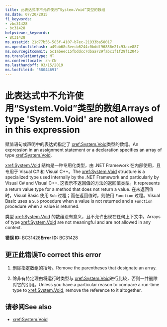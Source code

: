 ```yaml
---
title: 此表达式中不允许使用“System.Void”类型的数组
ms.date: 07/20/2015
f1_keywords:
- vbc31428
- bc31428
helpviewer_keywords:
- BC31428
ms.assetid: 21d77b56-585f-4107-b7ec-21933ba58017
ms.openlocfilehash: a49bb68c3eecb6244c0bddf96886e2fc93ace887
ms.sourcegitcommit: 5c1abeec15fbddcc7dbaa729fabc1f1f29f12045
ms.translationtype: MT
ms.contentlocale: zh-CN
ms.lasthandoff: 03/15/2019
ms.locfileid: "58044691"
---
```

# <a name="arrays-of-type-systemvoid-are-not-allowed-in-this-expression"></a><span data-ttu-id="c49ce-102">此表达式中不允许使用“System.Void”类型的数组</span><span class="sxs-lookup"><span data-stu-id="c49ce-102">Arrays of type 'System.Void' are not allowed in this expression</span></span>
<span data-ttu-id="c49ce-103">赋值语句或声明中的表达式指定了 <xref:System.Void>类型的数组。</span><span class="sxs-lookup"><span data-stu-id="c49ce-103">An expression in an assignment statement or a declaration specifies an array of type <xref:System.Void>.</span></span>  
  
 <span data-ttu-id="c49ce-104"><xref:System.Void> 结构是一种专用化类型，由 .NET Framework 在内部使用，且专用于 Visual C# 和 Visual C++。</span><span class="sxs-lookup"><span data-stu-id="c49ce-104">The <xref:System.Void> structure is a specialized type used internally by the .NET Framework and particularly by Visual C# and Visual C++.</span></span> <span data-ttu-id="c49ce-105">这表示不返回值的方法的返回值类型。</span><span class="sxs-lookup"><span data-stu-id="c49ce-105">It represents a return value type for a method that does not return a value.</span></span> <span data-ttu-id="c49ce-106">在未返回值时，Visual Basic 使用 `Sub` 过程；而在返回值时，则使用 `Function` 过程。</span><span class="sxs-lookup"><span data-stu-id="c49ce-106">Visual Basic uses a `Sub` procedure when a value is not returned and a `Function` procedure when a value is returned.</span></span>  
  
 <span data-ttu-id="c49ce-107">类型 <xref:System.Void> 的数组没有意义，且不允许出现在任何上下文中。</span><span class="sxs-lookup"><span data-stu-id="c49ce-107">Arrays of type <xref:System.Void> are not meaningful and are not allowed in any context.</span></span>  
  
 <span data-ttu-id="c49ce-108">**错误 ID:** BC31428</span><span class="sxs-lookup"><span data-stu-id="c49ce-108">**Error ID:** BC31428</span></span>  
  
## <a name="to-correct-this-error"></a><span data-ttu-id="c49ce-109">更正此错误</span><span class="sxs-lookup"><span data-stu-id="c49ce-109">To correct this error</span></span>  
  
1.  <span data-ttu-id="c49ce-110">删除指定数组的括号。</span><span class="sxs-lookup"><span data-stu-id="c49ce-110">Remove the parentheses that designate an array.</span></span>  
  
2.  <span data-ttu-id="c49ce-111">除非有特定理由将运行时类型与 <xref:System.Void>进行比较，否则一并删除对它的引用。</span><span class="sxs-lookup"><span data-stu-id="c49ce-111">Unless you have a particular reason to compare a run-time type to <xref:System.Void>, remove the reference to it altogether.</span></span>  
  
## <a name="see-also"></a><span data-ttu-id="c49ce-112">请参阅</span><span class="sxs-lookup"><span data-stu-id="c49ce-112">See also</span></span>

- <xref:System.Void>
